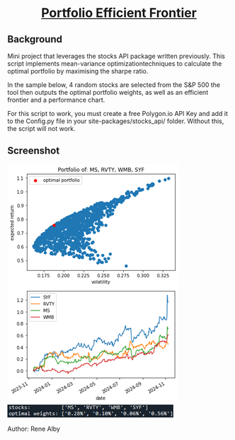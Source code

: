 <div align="center">
<!-- Title: -->
  <a href="https://github.com/Reneige/PortfolioEfficientFrontier/">
  </a>
  <h1><a href="https://github.com/Reneige/PortfolioEfficientFrontier/">Portfolio Efficient Frontier</a></h1>
<!-- Short description: -->
</div>

## Background

Mini project that leverages the stocks API package written previously. This script implements mean-variance optimizationtechniques to calculate the optimal portfolio by maximising the sharpe ratio.

In the sample below, 4 random stocks are selected from the S&P 500 the tool then outputs the optimal portfolio weights, as well as an efficient frontier and a performance chart.

For this script to work, you must create a free Polygon.io API Key and add it to the Config.py file in your site-packages/stocks_api/ folder. Without this, the script will not work.

## Screenshot

<img src="https://github.com/Reneige/PortfolioEfficientFrontier/blob/master/docs/efficient_frontier.png" alt="Screenshot of efficient frontier plot - Rene Alby, Oct 2023">

<img src="https://github.com/Reneige/PortfolioEfficientFrontier/blob/master/docs/indexed_price_chart.png" alt="Screenshot of indexed stock price plot - Rene Alby, Oct 2023">

<img src="https://github.com/Reneige/PortfolioEfficientFrontier/blob/master/docs/prompt.gif" alt="Screenshot of optimal portfolio weights - Rene Alby, Oct 2023">


Author: Rene Alby